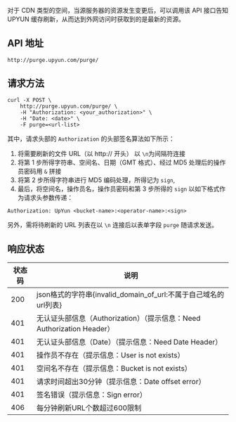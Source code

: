 对于 CDN 类型的空间，当源服务器的资源发生变更后，可以调用该 API 接口告知 UPYUN 缓存刷新，从而达到外网访问时获取到的是最新的资源。


## API 地址

```
http://purge.upyun.com/purge/
```

## 请求方法

```
curl -X POST \
    http://purge.upyun.com/purge/ \
    -H "Authorization: <your_authorization>" \
    -H "Date: <date>" \
    -F purge=<url-list>
```

其中，请求头部的 `Authorization` 的头部签名算法如下所示：

1. 将需要刷新的文件 URL（以 http:// 开头） 以 `\n`为间隔符连接
2. 将第 1 步所得字符串、空间名、日期（GMT 格式）、经过 MD5 处理后的操作员密码用 `&` 拼接
3. 将第 2 步所得字符串进行 MD5 编码处理，所得记为 `sign`,
4. 最后，将空间名，操作员名，操作员密码和第 3 步所得的 `sign` 以如下格式作为请求头参数传递：

```
Authorization: UpYun <bucket-name>:<operator-name>:<sign>
```

另外，需将待刷新的 URL 列表在以 `\n` 连接后以表单字段 `purge` 随请求发送。


## 响应状态

状态码 | 说明
---------|--------
200 | json格式的字符串{invalid\_domain\_of\_url:不属于自己域名的url列表}
401 | 无认证头部信息（Authorization）（提示信息：Need Authorization Header）
401 | 无认证头部信息（Date）（提示信息：Need Date Header）
401 | 操作员不存在（提示信息：User is not exists）
401 | 空间名不存在（提示信息：Bucket is not exists）
401 | 请求时间超出30分钟（提示信息：Date offset error）
401 | 签名错误（提示信息：Sign error）
406 | 每分钟刷新URL个数超过600限制
